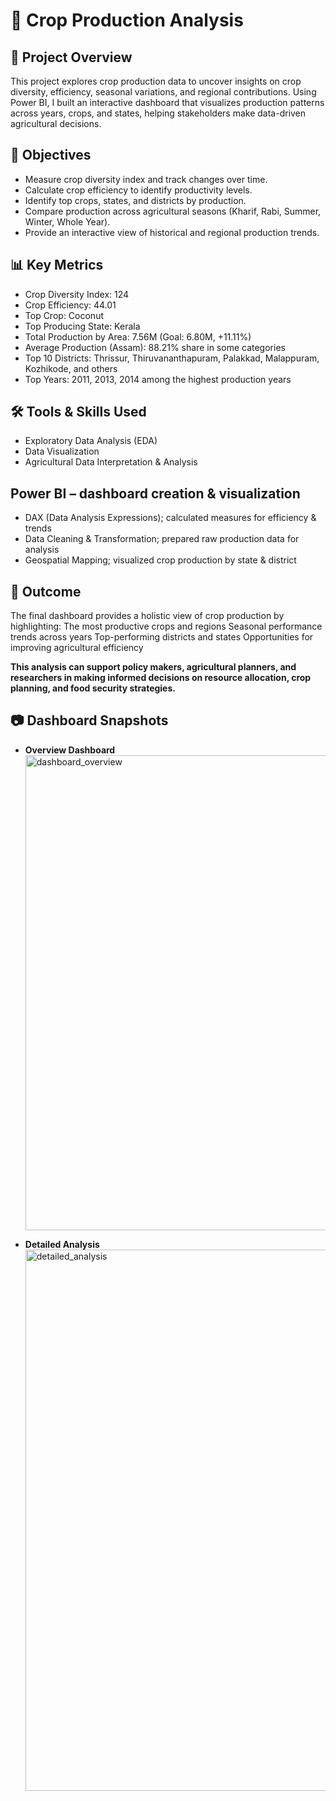 # 🌾 Crop Production Analysis
## 📌 Project Overview

This project explores crop production data to uncover insights on crop diversity, efficiency, seasonal variations, and regional contributions. Using Power BI, I built an interactive dashboard that visualizes production patterns across years, crops, and states, helping stakeholders make data-driven agricultural decisions.

## 🎯 Objectives
- Measure crop diversity index and track changes over time.
- Calculate crop efficiency to identify productivity levels.
- Identify top crops, states, and districts by production.
- Compare production across agricultural seasons (Kharif, Rabi, Summer, Winter, Whole Year).
- Provide an interactive view of historical and regional production trends.

## 📊 Key Metrics

- Crop Diversity Index: 124
- Crop Efficiency: 44.01
- Top Crop: Coconut
- Top Producing State: Kerala
- Total Production by Area: 7.56M (Goal: 6.80M, +11.11%)
- Average Production (Assam): 88.21% share in some categories
- Top 10 Districts: Thrissur, Thiruvananthapuram, Palakkad, Malappuram, Kozhikode, and others
- Top Years: 2011, 2013, 2014 among the highest production years

## 🛠️ Tools & Skills Used
- Exploratory Data Analysis (EDA)
- Data Visualization
- Agricultural Data Interpretation & Analysis
  

## Power BI – dashboard creation & visualization

- DAX (Data Analysis Expressions); calculated measures for efficiency & trends
- Data Cleaning & Transformation; prepared raw production data for analysis
- Geospatial Mapping; visualized crop production by state & district

## 🚀 Outcome
The final dashboard provides a holistic view of crop production by highlighting:
The most productive crops and regions
Seasonal performance trends across years
Top-performing districts and states
Opportunities for improving agricultural efficiency

**This analysis can support policy makers, agricultural planners, and researchers in making informed decisions on resource allocation, crop planning, and food security strategies.**

## 📷 Dashboard Snapshots  
- **Overview Dashboard**  
   <img width="1382" height="760" alt="dashboard_overview" src="https://github.com/user-attachments/assets/3491e5a1-8897-4508-b882-b53da870a5ec" />



- **Detailed Analysis**  
  <img width="1441" height="866" alt="detailed_analysis" src="https://github.com/user-attachments/assets/05eb3993-4813-4b00-990f-6042e4ecde32" />
